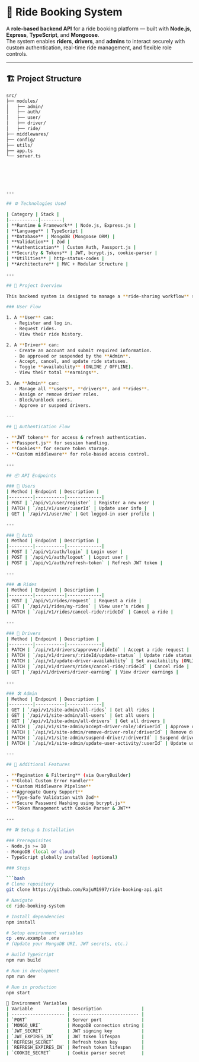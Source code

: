 # 🚗 Ride Booking System

A **role-based backend API** for a ride booking platform — built with **Node.js**, **Express**, **TypeScript**, and **Mongoose**.  
The system enables **riders**, **drivers**, and **admins** to interact securely with custom authentication, real-time ride management, and flexible role controls.

---

## 🏗️ Project Structure

````bash
src/
├── modules/
│   ├── admin/
│   ├── auth/
│   ├── user/
│   ├── driver/
│   ├── ride/
├── middlewares/
├── config/
├── utils/
├── app.ts
└── server.ts






---

## ⚙️ Technologies Used

| Category | Stack |
|-----------|--------|
| **Runtime & Framework** | Node.js, Express.js |
| **Language** | TypeScript |
| **Database** | MongoDB (Mongoose ORM) |
| **Validation** | Zod |
| **Authentication** | Custom Auth, Passport.js |
| **Security & Tokens** | JWT, bcrypt.js, cookie-parser |
| **Utilities** | http-status-codes |
| **Architecture** | MVC + Modular Structure |

---

## 🚀 Project Overview

This backend system is designed to manage a **ride-sharing workflow** similar to Uber or Pathao.

### User Flow

1. A **User** can:
   - Register and log in.
   - Request rides.
   - View their ride history.

2. A **Driver** can:
   - Create an account and submit required information.
   - Be approved or suspended by the **Admin**.
   - Accept, cancel, and update ride statuses.
   - Toggle **availability** (ONLINE / OFFLINE).
   - View their total **earnings**.

3. An **Admin** can:
   - Manage all **users**, **drivers**, and **rides**.
   - Assign or remove driver roles.
   - Block/unblock users.
   - Approve or suspend drivers.

---

## 🔐 Authentication Flow

- **JWT tokens** for access & refresh authentication.
- **Passport.js** for session handling.
- **Cookies** for secure token storage.
- **Custom middleware** for role-based access control.

---

## 📦 API Endpoints

### 👤 Users
| Method | Endpoint | Description |
|---------|-----------|-------------|
| POST | `/api/v1/user/register` | Register a new user |
| PATCH | `/api/v1/user/:userId` | Update user info |
| GET | `/api/v1/user/me` | Get logged-in user profile |

---

### 🔑 Auth
| Method | Endpoint | Description |
|---------|-----------|-------------|
| POST | `/api/v1/auth/login` | Login user |
| POST | `/api/v1/auth/logout` | Logout user |
| POST | `/api/v1/auth/refresh-token` | Refresh JWT token |

---

### 🚘 Rides
| Method | Endpoint | Description |
|---------|-----------|-------------|
| POST | `/api/v1/rides/request` | Request a ride |
| GET | `/api/v1/rides/my-rides` | View user’s rides |
| PATCH | `/api/v1/rides/cancel-ride/:rideId` | Cancel a ride |

---

### 🚖 Drivers
| Method | Endpoint | Description |
|---------|-----------|-------------|
| PATCH | `/api/v1/drivers/approve/:rideId` | Accept a ride request |
| PATCH | `/api/v1/drivers/:rideId/update-status` | Update ride status (PICKED_UP, IN_TRANSIT, COMPLETE) |
| PATCH | `/api/v1/update-driver-availability` | Set availability (ONLINE / OFFLINE) |
| PATCH | `/api/v1/drivers/rides/cancel-ride/:rideId` | Cancel ride |
| GET | `/api/v1/drivers/driver-earning` | View driver earnings |

---

### 🛠️ Admin
| Method | Endpoint | Description |
|---------|-----------|-------------|
| GET | `/api/v1/site-admin/all-rides` | Get all rides |
| GET | `/api/v1/site-admin/all-users` | Get all users |
| GET | `/api/v1/site-admin/all-drivers` | Get all drivers |
| PATCH | `/api/v1/site-admin/accept-driver-role/:driverId` | Approve driver |
| PATCH | `/api/v1/site-admin/remove-driver-role/:driverId` | Remove driver role |
| PATCH | `/api/v1/site-admin/suspend-driver/:driverId` | Suspend driver |
| PATCH | `/api/v1/site-admin/update-user-activity/:userId` | Update user activity (ACTIVE / BLOCKED) |

---

## 🧠 Additional Features

- **Pagination & Filtering** (via QueryBuilder)
- **Global Custom Error Handler**
- **Custom Middleware Pipeline**
- **Aggregate Query Support**
- **Type-Safe Validation with Zod**
- **Secure Password Hashing using bcrypt.js**
- **Token Management with Cookie Parser & JWT**

---

## 🛠️ Setup & Installation

### Prerequisites
- Node.js >= 18
- MongoDB (local or cloud)
- TypeScript globally installed (optional)

### Steps

```bash
# Clone repository
git clone https://github.com/RajuM1997/ride-booking-api.git

# Navigate
cd ride-booking-system

# Install dependencies
npm install

# Setup environment variables
cp .env.example .env
# (Update your MongoDB URI, JWT secrets, etc.)

# Build TypeScript
npm run build

# Run in development
npm run dev

# Run in production
npm start

🧩 Environment Variables
| Variable             | Description               |
| -------------------- | ------------------------- |
| `PORT`               | Server port               |
| `MONGO_URI`          | MongoDB connection string |
| `JWT_SECRET`         | JWT signing key           |
| `JWT_EXPIRES_IN`     | JWT token lifespan        |
| `REFRESH_SECRET`     | Refresh token key         |
| `REFRESH_EXPIRES_IN` | Refresh token lifespan    |
| `COOKIE_SECRET`      | Cookie parser secret      |
````
